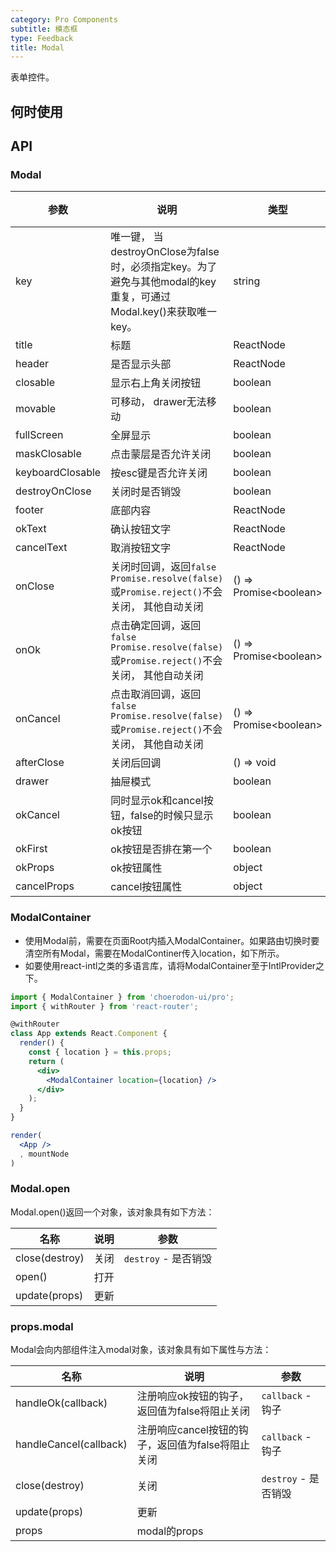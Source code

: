 ```yaml
---
category: Pro Components
subtitle: 模态框
type: Feedback
title: Modal
---
```


表单控件。

## 何时使用



## API

### Modal

| 参数      | 说明                                     | 类型        |默认值 |
|---|------------------------------------------------------|--------|--------|
| key | 唯一键， 当destroyOnClose为false时，必须指定key。为了避免与其他modal的key重复，可通过Modal.key()来获取唯一key。 | string |  |
| title | 标题 | ReactNode |  |
| header | 是否显示头部 | ReactNode |  |
| closable | 显示右上角关闭按钮 | boolean | true |
| movable | 可移动， drawer无法移动 | boolean | true |
| fullScreen | 全屏显示 | boolean | false |
| maskClosable | 点击蒙层是否允许关闭 | boolean | false |
| keyboardClosable | 按esc键是否允许关闭 | boolean | true |
| destroyOnClose | 关闭时是否销毁 | boolean | true |
| footer | 底部内容 | ReactNode |  |
| okText | 确认按钮文字 | ReactNode | 确定 |
| cancelText | 取消按钮文字 | ReactNode | 取消 |
| onClose | 关闭时回调，返回`false` `Promise.resolve(false)`或`Promise.reject()`不会关闭， 其他自动关闭 | () => Promise&lt;boolean&gt; |  |
| onOk | 点击确定回调，返回`false` `Promise.resolve(false)`或`Promise.reject()`不会关闭， 其他自动关闭 | () => Promise&lt;boolean&gt; |  |
| onCancel | 点击取消回调，返回`false` `Promise.resolve(false)`或`Promise.reject()`不会关闭， 其他自动关闭 | () => Promise&lt;boolean&gt; |  |
| afterClose | 关闭后回调 | () => void |  |
| drawer | 抽屉模式 | boolean | false |
| okCancel | 同时显示ok和cancel按钮，false的时候只显示ok按钮 | boolean | true |
| okFirst | ok按钮是否排在第一个 | boolean | true |
| okProps | ok按钮属性 | object |  |
| cancelProps | cancel按钮属性 | object |  |

<style>
.code-box-demo .c7n-pro-btn {
    margin-right: 8px;
}
</style>

### ModalContainer

* 使用Modal前，需要在页面Root内插入ModalContainer。如果路由切换时要清空所有Modal，需要在ModalContiner传入location，如下所示。
* 如要使用react-intl之类的多语言库，请将ModalContainer至于IntlProvider之下。

```jsx harmony
import { ModalContainer } from 'choerodon-ui/pro';
import { withRouter } from 'react-router';

@withRouter
class App extends React.Component {
  render() {
    const { location } = this.props;
    return (
      <div>
        <ModalContainer location={location} />
      </div>
    );
  }
}

render(
  <App />
  , mountNode
)

```

### Modal.open

Modal.open()返回一个对象，该对象具有如下方法：

| 名称 | 说明 | 参数 |
| --- | --- | --- |
| close(destroy) | 关闭 | `destroy` - 是否销毁 |
| open() | 打开 |  |
| update(props) | 更新 |  |


### props.modal

Modal会向内部组件注入modal对象，该对象具有如下属性与方法：

| 名称 | 说明 | 参数 |
| --- | --- | --- |
| handleOk(callback) | 注册响应ok按钮的钩子，返回值为false将阻止关闭 | `callback` - 钩子 |
| handleCancel(callback) | 注册响应cancel按钮的钩子，返回值为false将阻止关闭 | `callback` - 钩子 |
| close(destroy) | 关闭 | `destroy` - 是否销毁 |
| update(props) | 更新 |  |
| props | modal的props |  |
